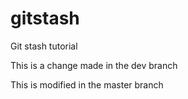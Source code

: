 # gitstash
Git stash tutorial

This is a change made in the dev branch

This is modified in the master branch
